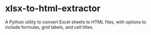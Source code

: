 # xlsx-to-html-extractor
A Python utility to convert Excel sheets to HTML files, with options to include formulas, grid labels, and cell titles.
